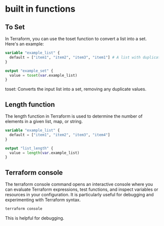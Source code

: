 # built in functions


## To Set
In Terraform, you can use the toset function to convert a list into a set. Here's an example:

```terraform
variable "example_list" {
  default = ["item1", "item2", "item3", "item1"] # A list with duplicate values
}

output "example_set" {
  value = toset(var.example_list)
}
```

toset: Converts the input list into a set, removing any duplicate values.

## Length function

The length function in Terraform is used to determine the number of elements in a given list, map, or string.

```terraform
variable "example_list" {
  default = ["item1", "item2", "item3", "item4"]
}

output "list_length" {
  value = length(var.example_list)
}
```

## Terraform console

The terraform console command opens an interactive console where you can evaluate Terraform expressions, test functions, and inspect variables or resources in your configuration. It is particularly useful for debugging and experimenting with Terraform syntax.

```bash
terraform console
```

This is helpful for debugging.
